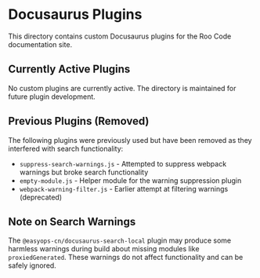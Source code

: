 # Docusaurus Plugins

This directory contains custom Docusaurus plugins for the Roo Code documentation site.

## Currently Active Plugins

No custom plugins are currently active. The directory is maintained for future plugin development.

## Previous Plugins (Removed)

The following plugins were previously used but have been removed as they interfered with search functionality:

- `suppress-search-warnings.js` - Attempted to suppress webpack warnings but broke search functionality
- `empty-module.js` - Helper module for the warning suppression plugin
- `webpack-warning-filter.js` - Earlier attempt at filtering warnings (deprecated)

## Note on Search Warnings

The `@easyops-cn/docusaurus-search-local` plugin may produce some harmless warnings during build about missing modules like `proxiedGenerated`. These warnings do not affect functionality and can be safely ignored.